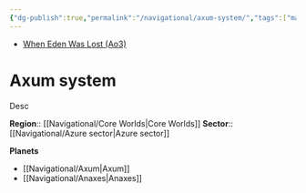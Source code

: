 ```yaml
---
{"dg-publish":true,"permalink":"/navigational/axum-system/","tags":["map","system","core","azure","unfinished"]}
---
```


- [When Eden Was Lost (Ao3)](https://archiveofourown.org/works/19334440/chapters/45992584)
# Axum system
Desc

**Region**::  [[Navigational/Core Worlds\|Core Worlds]]
**Sector**::  [[Navigational/Azure sector\|Azure sector]]

**Planets**
- [[Navigational/Axum\|Axum]]
- [[Navigational/Anaxes\|Anaxes]]

